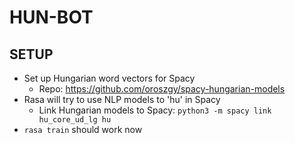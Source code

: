 # HUN-BOT

## SETUP

* Set up Hungarian word vectors for Spacy
    * Repo: https://github.com/oroszgy/spacy-hungarian-models
* Rasa will try to use NLP models to 'hu' in Spacy
    * Link Hungarian models to Spacy: <code>python3 -m spacy link hu_core_ud_lg hu</code>
 * <code>rasa train</code> should work now
